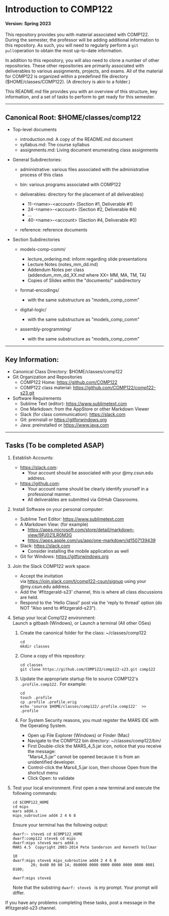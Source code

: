 # Introduction to COMP122
#### Version: Spring 2023

This repository provides you with material associated with COMP122.  During the semester, the professor will be adding additional information to this repository. As such, you will need to regularly perform a `git pull`operation to obtain the most up-to-date information.

In addition to this repository, you will also need to clone a number of other repositories. These other repositories are primarily associated with deliverables to various assignments, projects, and exams.  All of the material for COMP122 is organized within a predefined file directory ($HOME/classes/COMP122).  (A directory is akin to a folder.)

This README.md file provides you with an overview of this structure, key information, and a set of tasks to perform to get ready for this semester.  

---
## Canonical Root: $HOME/classes/comp122
  * Top-level documents
    - introduction.md: A copy of the README.md document
    - syllabus.md: The course syllabus
    - assignments.md: Living document enumerating class assignments

    
  * General Subdirectories:
    - administrative: various files associated with the administrative process of this class
    - bin: various programs associated with COMP122

    - deliverables: directory for the placement of all deliverables)
      - 11-\<name\>-\<account\> (Section #1, Deliverable #1)
      - 24-\<name\>-\<account\> (Section #2, Deliverable #4)
      - ...
      - 40-\<name\>-\<account\> (Section #4, Deliverable #0)

    - reference: reference documents


  * Section Subdirectories
    - models-comp-comm/
      - lecture_ordering.md: inform regarding slide presentations
      - Lecture Notes (notes_mm_dd.md)
      - Addendum Notes per class <br>
        (addendum_mm_dd_XX.md where XX= MM, MA, TM, TA)
      - Copies of Slides within the "documents/" subdirectory

    - format-encodings/
      - with the same substructure as "models_comp_comm"

    - digital-logic/
      - with the same substructure as "models_comp_comm"

    - assembly-programming/
      - with the same substructure as "models_comp_comm"

---
## Key Information:
  * Canonical Class Directory: $HOME/classes/comp122
  * Git Organization and Repositories
    - COMP122 Home: https://github.com/COMP122
    - COMP122 class material: https://github.com/COMP122/comp122-s23.git
  * Software Requirements
    - Sublime Text (editor): https://www.sublimetext.com
    - One Markdown: from the AppStore or other Markdown Viewer
    - Slack (for class communication): https://slack.com 
    - Git: preinstall or https://gitforwindows.org
    - Java: preinstalled or https://www.java.com
 

---
## Tasks (To be completed ASAP)
  1. Establish Accounts:
     - https://slack.com: 
       - Your account should be associated with your @my.csun.edu address.
     - https://github.com: 
       - Your account name should be clearly identify yourself in a professional manner.
       - All deliverables are submitted via GitHub Classrooms.

  1. Install Software on your personal computer:
     - Sublime Text Editor: https://www.sublimetext.com
     - A Markdown View: (for example)
       - https://apps.microsoft.com/store/detail/markdown-view/9PJ021LR0M3G
       - https://apps.apple.com/us/app/one-markdown/id1507139439
     - Slack: https://slack.com  <br />   
       * Consider installing the mobile application as well
     - Git for Windows: https://gitforwindows.org


  1. Join the Slack COMP122 work space:
     - Accept the invitation <br/> via https://join.slack.com/t/comp122-csun/signup using your @my.csun.edu address.
     - Add the '#fitzgerald-s23' channel, this is where all class discussions are held.
     - Respond to the 'Hello Class!' post via the 'reply to thread' option (do NOT "Also send to #fitzgerald-s23").


  1. Setup your local Comp122 environment: <br/>
     Launch a gitbash (Windows), or Launch a terminal (All other OSes)
      1. Create the canonical folder for the class: \~/classes/comp122 
         ```
         cd
         mkdir classes
         ```
     1. Clone a copy of this repository:
        ```
        cd classes
        git clone https://github.com/COMP122/comp122-s23.git comp122
        ```

     1. Update the appropriate startup file to source COMP122's `.profile.comp122.` For example:
        ```
        cd
        touch .profile
        cp .profile .profile.orig
        echo 'source $HOME/classes/comp122/.profile.comp122'  >> .profile
        ```

     1. For System Security reasons, you must register the MARS IDE with the Operating System.
        - Open up File Explorer (Windows) or Finder (Mac)
        - Navigate to the COMP122 bin directory:  ~/classes/comp122/bin/
        - First Double-click the MARS_4_5.jar icon, notice that you receive the message: <br>
            "Mars4_5.jar” cannot be opened because it is from an unidentified developer.
        - Control-click the Mars4_5.jar icon, then choose Open from the shortcut menu<br>
        - Click Open: to validate

  1. Test your local environment.  First open a new terminal and execute the following commands:
     ```
     cd $COMP122_HOME
     cd mips
     mars add4.s
     mips_subroutine add4 2 4 6 8
     ```
     
     Ensure your terminal has the following output:
     ```
     dwarf:~ steve$ cd $COMP122_HOME
     dwarf:comp122 steve$ cd mips
     dwarf:mips steve$ mars add4.s
     MARS 4.5  Copyright 2003-2014 Pete Sanderson and Kenneth Vollmar
     
     10
     dwarf:mips steve$ mips_subroutine add4 2 4 6 8
             20; 0x00 00 00 14; 0b0000 0000 0000 0000 0000 0000 0001 0100;
     
     dwarf:mips steve$ 
     ```
     Note that the substring `dwarf: steve$ ` is my prompt. Your prompt will differ.

If you have any problems completing these tasks, post a message in the #fitzgerald-s23 channel.
